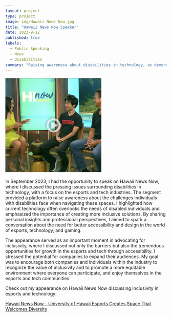 ```yaml
---
layout: project
type: project
image: img/Hawaii News Now.jpg
title: "Hawaii News Now Speaker"
date: 2023-9-12
published: true
labels:
  - Public Speaking
  - News
  - Disabilities
summary: "Raising awareness about disabilities in technology, as demonstrated by appearance as a speaker on Hawaii News Now."
---
```


<div class="d-flex justify-content-center">
    <img class="img-fluid" src="../projects/NewsSpeaker.png" style="width: 300px; height: 300px; object-fit: cover;">
</div>



In September 2023, I had the opportunity to speak on Hawaii News Now, where I discussed the pressing issues surrounding disabilities in technology, with a focus on the esports and tech industries. The segment provided a platform to raise awareness about the challenges individuals with disabilities face when navigating these spaces. I highlighted how current technology often overlooks the needs of disabled individuals and emphasized the importance of creating more inclusive solutions. By sharing personal insights and professional perspectives, I aimed to spark a conversation about the need for better accessibility and design in the world of esports, technology, and gaming.

The appearance served as an important moment in advocating for inclusivity, where I discussed not only the barriers but also the tremendous opportunities for growth in the esports and tech through accessibility. I stressed the potential for companies to expand their audiences. My goal was to encourage both companies and individuals within the industry to recognize the value of inclusivity and to promote a more equitable environment where everyone can participate, and enjoy themselves in the esports and tech communities.


<div class="portfolio-item">
    <p>Check out my appearance on Hawaii News Now discussing inclusivity in esports and technology:</p>
    <a href="https://www.hawaiinewsnow.com/video/2023/09/12/university-hawaii-esports-creates-space-that-welcomes-diversity-students/" target="_blank">
        Hawaii News Now - University of Hawaii Esports Creates Space That Welcomes Diversity
    </a>
</div>

